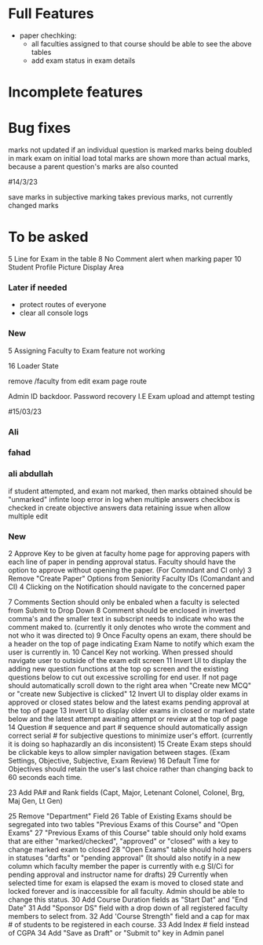 # Full Features
<!-- - exam review: -->
  <!-- -  subjective exam review -->
  <!-- -  objective review ui -->
  <!-- -  total marks at the end of paper -->
- paper chechking:
  <!-- - Objective questions should be shown first -->
  <!-- - Then subjective questions should be shown with correct order, as they are shown in paper attempt, here faculty also marks the attempts -->
  <!-- - Then faculty should proceed, here a summary of student's attempt should be shown, such as marks obtained -->
  <!-- - Then faculty go back to a table where they can see a table of every student's attempt of a specific quiz, and also see who did not attempt that quiz -->
  <!-- - When all student's exam has been marked, the status of that exam should be "marked", and faculty should still be able to see the above tables -->
  - all faculties assigned to that course should be able to see the above tables
  - add exam status in exam details
# Incomplete features
<!-- send notification to faculty when exam time ends -->
<!-- in objective question attempt, allow to select only correct number of option e.g if there are 2 correct options, then student can select only 2 options -->
<!--done while registering a student admin should also be able to enroll student in a course  -->
<!-- While creating a child question, the max marks should be less then parent question's remaining marks-->
<!-- child marks cant be more than parent but issue cuz if another child then it doesn't consider children before it -->
<!-- default value should be true for long question checkbox while making subjective question in exam -->
<!-- 9 "Closed" Status for paper once paper end time and date have elapsed. -->

<!-- In the SPA table: -->
   <!-- - if a student paper record does not exist, then the status of exam should be shown as "not attempted" in mark exam list -->
   <!-- - when a paper attempt starts the spa status should be updated to "attempted" -->
   <!-- - if time ends it should update to "time ended" -->
   <!-- - if submitted on time, it should update to "submitted" -->
   <!-- - when teacher marks the exam it should be "marked" -->
# Bug fixes
<!-- when paper submitted, clear that paper from local storage -->
<!-- cgpa input field should be a number and can only accept nums 0 to 4 with step 0.01 in making student by admin -->
<!-- faculty must select correct answer for subjective while making an exam -->
<!-- parent question not being selected for child question in select tag -->
<!-- when editing an exam, original date and time of the exam is not received -->
<!-- time not being shown correctly in viewing screen of future paper -->
marks not updated if an individual question is marked
marks being doubled in mark exam on initial load
total marks are shown more than actual marks, because a parent question's marks are also counted

<!-- while creating subjective question, question number can not be changed to 1 if it has a parent question  -->

#14/3/23
<!-- padding in login -->
<!-- add image in register -->
<!-- time allowed when mcq create -->
<!-- checkboxes in edit draft -->
<!-- loading states -->
<!-- delete notification (mark as read) -->
<!-- can select max 2 -->
<!-- numbering issue when flag -->
<!-- same notif multiple times issue -->
<!-- admin should be able to edit exam details -->
<!-- correct bold in exam mark -->
<!-- marked button -->
save marks in subjective marking takes previous marks, not currently changed marks


# To be asked
<!-- functionality of assign in exam table of admin -->
5 Line for Exam in the table
8 No Comment alert when marking paper
10 Student Profile Picture Display Area

### Later if needed
- protect routes of everyone
- clear all console logs

### New

<!-- 1 Delete Faculty feature not working -->
<!-- 2 Admin cannot remove Assigned faculty. -->
<!-- 3 Option to remove assigned faculty -->
<!-- 4 Add check to not assign same Faculty ID to a course twice -->
5 Assigning Faculty to Exam feature not working
<!-- 6 Photo Upload for faculty edit not Working. -->
<!-- 7 Save or Submit Key for Marking Subjective. (Should display complete paper Sub + Obj) -->
<!-- 8 Create New MCQ should have 60 seconds by default in Time Allowed slot whenever new MCQ is added Faculty -->
<!-- 9 Provide Back Keys to Navigate between Exam create stages -->
<!-- 10 Exam Settings should retain the first input given. Currently it resets to default every time user revisits -->
<!-- 11 Admin cannot assign student ID to a course -->
<!-- 12 Admin cannot Edit paper once approved? Exam Settings need to be editable for Admin -->
<!-- 13 Objective time not displaying when adding new MCQ -->
<!-- 14 Once submitted for approval. When SI edits, objective data is not retained. -->
<!-- 15 Close Notification key on Faculty Notification drop down -->
16 Loader State
<!-- 17 Repeating Notifications? Same notification recurring on every login -->
<!-- 18 Highlight Correct Option when marking paper and reviewing paper -->
remove /faculty from edit exam page route


<!-- Status Update once marked for all students. Should share result with Senior faculty -->
<!-- Student review Page and Comment Function -->
Admin ID backdoor. Password recovery
I.E Exam upload and attempt testing

#15/03/23
### Ali
<!-- incorrect time in notifications -->
  <!-- make a function that returns the same string 5 hrs ahead -->
<!-- when question navigate in attempt, the answer should be retained
  make loading components
  fetch soa and ssa in respective components and set them
  for objective, check the method used to mark in objective review container
comment feature in paper review
  add comment field in spa table, default null
  on exam review page, add a comment component that gets(if any) and sets comment in database 
  use same api to get comment, and another api to set comment, (both are made)
api correction in making subjective qs -->
<!-- if not marked unmarked in subjecTive marking -->
### fahad
<!-- reload on save marks -->
  <!-- error cuz pnumber check -->
### ali abdullah
<!-- answer too dim in paper mark -->
if student attempted, and exam not marked, then marks obtained should be "unmarked"
infinte loop error in log when multiple answers checkbox is checked in create objective answers
data retaining issue when allow multiple edit


### New
<!-- 1 Option select button should automatically save sudents response. There should be no need for a separate "Save" key. -->
2 Approve Key to be given at faculty home page for approving papers with each line of paper in pending approval status. Faculty should have the option to approve without opening the paper. (For Comndant and Cl only)
3 Remove "Create Paper" Options from Seniority Faculty IDs (Comandant and CI)
4 Clicking on the Notification should navigate to the concerned paper
<!-- 5 "Submit to" button should be changed to "mark to" -->
<!-- 6 Remove "Send Forward" and "Send Back" Keys -->
7 Comments Section should only be enbaled when a faculty is selected from Submit to Drop Down
8 Comment should be enclosed in inverted comma's and the smaller text in subscript needs to indicate who was the comment maked to. (currently it only denotes who wrote the comment and not who it was directed to)
9 Once Faculty opens an exam, there should be a header on the top of page indicating Exam Name to notify which exam the user is currently in.
10 Cancel Key not working. When pressed should navigate user to outside of the exam edit screen
11 Invert Ul to display the adding new question functions at the top op screen and the existing questions below to cut out excessive scrolling for end user.
If not page should automatically scroll down to the right area when "Create new MCQ" or "create new Subjective is clicked"
12 Invert Ul to display older exams in approved or closed states below and the latest exams pending approval at the top of page
13 Invert Ul to display older exams in closed or marked state below and the latest attempt awaiting attempt or review at the top of page
14 Question # sequence and part # sequence should automatically assign correct serial # for subjective questions to minimize user's effort. (currently it is doing so haphazardly an dis inconsistent)
15 Create Exam steps should be clickable keys to allow simpler navigation between stages. (Exam Settings, Objective, Subjective, Exam Review)
16 Default Time for Objectives should retain the user's last choice rather than changing back to 60 seconds each time.
<!-- 17 Comment Box to be included for Faculty to add his reasoning while marking the paper -->
<!-- 18 Change Sign in page name to "ASC e-Exam System" -->
<!-- 19 "Register as student" key should have same layout as all other keys. -->
<!-- 20 Remove "Login as Faculty" key from bottom right and key "Login as Faculty" key on top right of page. -->
<!-- 21 Change "PA#" to "Army #" -->
<!-- 22 Add "Rank" field with drop down containing the following values (2nd Lt, Lt, Capt, Maj) -->
23 Add PA# and Rank fields (Capt, Major, Letenant Colonel, Colonel, Brg, Maj Gen, Lt Gen)
<!-- 24 Change Faculty levels from numbers to (Comdt, CI, SI MT, SI SW, SI AT, Inst) -->
25 Remove "Department" Field
26 Table of Existing Exams should be segregated into two tables "Previous Exams of this Course" and "Open Exams"
27 "Previous Exams of this Course" table should only hold exams that are either "marked/checked", "approved" or "closed" with a key to change marked exam to closed
28 "Open Exams" table should hold papers in statuses "darfts" or "pending approval" (It should also notify in a new column which faculty member the paper is currently with e.g SI/Ci for pending approval and instructor name for drafts)
29 Currently when selected time for exam is elapsed the exam is moved to closed state and locked forever and is inaccessible for all faculty. Admin should be able to change this status.
30 Add Course Duration fields as "Start Dat" and "End Date"
31 Add "Sponsor DS" field with a drop down of all registered faculty members to select from.
32 Add 'Course Strength" field and a cap for max # of students to be registered in each course.
33 Add Index # field instead of CGPA
34 Add "Save as Draft" or "Submit to" key in Admin panel